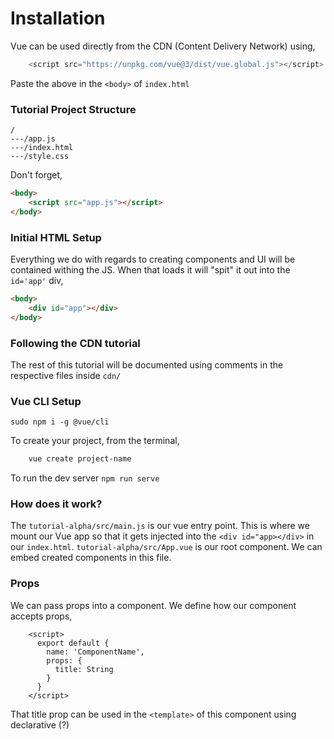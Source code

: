 # Installation
Vue can be used directly from the CDN (Content Delivery Network) using,

```javascript
    <script src="https://unpkg.com/vue@3/dist/vue.global.js"></script>
```

Paste the above in the `<body>` of `index.html`

### Tutorial Project Structure

```
/
---/app.js
---/index.html
---/style.css
```

Don't forget,

```html
<body>
    <script src="app.js"></script>
</body>
```

### Initial HTML Setup

Everything we do with regards to creating components and UI will be contained withing the JS. When that loads it will "spit" 
it out into the `id='app'` div,

```html
<body>
    <div id="app"></div>
</body>
```

### Following the CDN tutorial
 The rest of this tutorial will be documented using comments in the respective files inside `cdn/`

### Vue CLI Setup

`sudo npm i -g @vue/cli`

To create your project, from the terminal,

```html
    vue create project-name
```

To run the dev server `npm run serve`

### How does it work?

The `tutorial-alpha/src/main.js` is our vue entry point. This is where we mount our Vue app so that it gets injected into the `<div id="app></div>` in our `index.html`. 
`tutorial-alpha/src/App.vue` is our root component. We can embed created components in this file.

### Props

We can pass props into a component. We define how our component accepts props,

```vue
    <script>
      export default {
        name: 'ComponentName',
        props: {
          title: String
        }
      }
    </script>
```

That title prop can be used in the `<template>` of this component using declarative (?)

